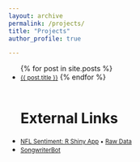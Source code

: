 ```yaml
---
layout: archive
permalink: /projects/
title: "Projects"
author_profile: true

---
```

  <ul>
    {% for post in site.posts %}
      <li>
        <small> <a href="{{ post.url }}">{{ post.title }}</a></small>
    {% endfor %}

<br>
<br>

<h1 class="page__title">External Links</h1>
<li><small><a href="https://saisenberg.shinyapps.io/weekly-nfl-sentiment/">NFL Sentiment: R Shiny App</a> • <a href="https://docs.google.com/spreadsheets/d/17FIBsCmEbSYLDrcfK-z7y5cVPAKAWOQPi5a4kl3gCoE/edit#gid=560609653">Raw Data</a></small></li>
<li><small><a href="http://songwriterbot.herokuapp.com">SongwriterBot</a></small></li>
